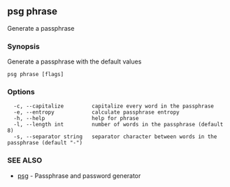 ## psg phrase

Generate a passphrase

### Synopsis

Generate a passphrase with the default values

```
psg phrase [flags]
```

### Options

```
  -c, --capitalize         capitalize every word in the passphrase
  -e, --entropy            calculate passphrase entropy
  -h, --help               help for phrase
  -l, --length int         number of words in the passphrase (default 8)
  -s, --separator string   separator character between words in the passphrase (default "-")
```

### SEE ALSO

* [psg](psg.md)	 - Passphrase and password generator

